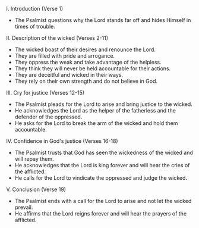 I. Introduction (Verse 1)
- The Psalmist questions why the Lord stands far off and hides Himself in times of trouble.

II. Description of the wicked (Verses 2-11)

<!--- skips verse 2 entirely persecute the poor, catch in their own schemes --->

<!--- Is there an ordering step? I ask because v. 4 is own strength/no God, here it's at the end --->

- The wicked boast of their desires and renounce the Lord.
- They are filled with pride and arrogance.
- They oppress the weak and take advantage of the helpless.
- They think they will never be held accountable for their actions.
- They are deceitful and wicked in their ways.
- They rely on their own strength and do not believe in God.

III. Cry for justice (Verses 12-15)

<!--- skips verse 13 --->
- The Psalmist pleads for the Lord to arise and bring justice to the wicked.
- He acknowledges the Lord as the helper of the fatherless and the defender of the oppressed.
- He asks for the Lord to break the arm of the wicked and hold them accountable.

IV. Confidence in God's justice (Verses 16-18)

<!--- Err, that's not verse 16, that's earlier, v. 14 --->
- The Psalmist trusts that God has seen the wickedness of the wicked and will repay them.
- He acknowledges that the Lord is king forever and will hear the cries of the afflicted.
- He calls for the Lord to vindicate the oppressed and judge the wicked.

<!-- MAJOR PROBLEM, there is no verse 19 in psalm 10. --> 

V. Conclusion (Verse 19)
- The Psalmist ends with a call for the Lord to arise and not let the wicked prevail.
- He affirms that the Lord reigns forever and will hear the prayers of the afflicted.
